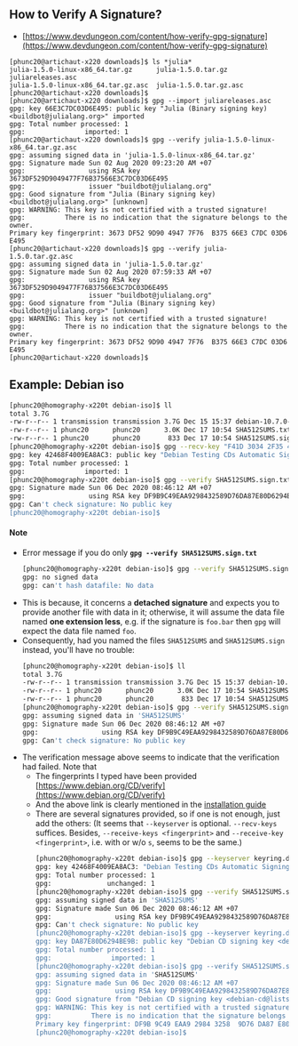 

## How to Verify A Signature?
- [https://www.devdungeon.com/content/how-verify-gpg-signature](https://www.devdungeon.com/content/how-verify-gpg-signature)


```
[phunc20@artichaut-x220 downloads]$ ls *julia*
julia-1.5.0-linux-x86_64.tar.gz      julia-1.5.0.tar.gz      juliareleases.asc
julia-1.5.0-linux-x86_64.tar.gz.asc  julia-1.5.0.tar.gz.asc
[phunc20@artichaut-x220 downloads]$
[phunc20@artichaut-x220 downloads]$ gpg --import juliareleases.asc
gpg: key 66E3C7DC03D6E495: public key "Julia (Binary signing key) <buildbot@julialang.org>" imported
gpg: Total number processed: 1
gpg:               imported: 1
[phunc20@artichaut-x220 downloads]$ gpg --verify julia-1.5.0-linux-x86_64.tar.gz.asc
gpg: assuming signed data in 'julia-1.5.0-linux-x86_64.tar.gz'
gpg: Signature made Sun 02 Aug 2020 09:23:20 AM +07
gpg:                using RSA key 3673DF529D9049477F76B37566E3C7DC03D6E495
gpg:                issuer "buildbot@julialang.org"
gpg: Good signature from "Julia (Binary signing key) <buildbot@julialang.org>" [unknown]
gpg: WARNING: This key is not certified with a trusted signature!
gpg:          There is no indication that the signature belongs to the owner.
Primary key fingerprint: 3673 DF52 9D90 4947 7F76  B375 66E3 C7DC 03D6 E495
[phunc20@artichaut-x220 downloads]$ gpg --verify julia-1.5.0.tar.gz.asc
gpg: assuming signed data in 'julia-1.5.0.tar.gz'
gpg: Signature made Sun 02 Aug 2020 07:59:33 AM +07
gpg:                using RSA key 3673DF529D9049477F76B37566E3C7DC03D6E495
gpg:                issuer "buildbot@julialang.org"
gpg: Good signature from "Julia (Binary signing key) <buildbot@julialang.org>" [unknown]
gpg: WARNING: This key is not certified with a trusted signature!
gpg:          There is no indication that the signature belongs to the owner.
Primary key fingerprint: 3673 DF52 9D90 4947 7F76  B375 66E3 C7DC 03D6 E495
[phunc20@artichaut-x220 downloads]$
```

## Example: Debian iso
```bash
[phunc20@homography-x220t debian-iso]$ ll
total 3.7G
-rw-r--r-- 1 transmission transmission 3.7G Dec 15 15:37 debian-10.7.0-amd64-DVD-1.iso
-rw-r--r-- 1 phunc20      phunc20      3.0K Dec 17 10:54 SHA512SUMS.txt
-rw-r--r-- 1 phunc20      phunc20       833 Dec 17 10:54 SHA512SUMS.sign.txt
[phunc20@homography-x220t debian-iso]$ gpg --recv-key "F41D 3034 2F35 4669 5F65  C669 4246 8F40 09EA 8AC3"
gpg: key 42468F4009EA8AC3: public key "Debian Testing CDs Automatic Signing Key <debian-cd@lists.debian.org>" imported
gpg: Total number processed: 1
gpg:               imported: 1
[phunc20@homography-x220t debian-iso]$ gpg --verify SHA512SUMS.sign.txt SHA512SUMS.txt
gpg: Signature made Sun 06 Dec 2020 08:46:12 AM +07
gpg:                using RSA key DF9B9C49EAA9298432589D76DA87E80D6294BE9B
gpg: Can't check signature: No public key
[phunc20@homography-x220t debian-iso]$
```

#### Note
- Error message if you do only **`gpg --verify SHA512SUMS.sign.txt`**
  ```bash
  [phunc20@homography-x220t debian-iso]$ gpg --verify SHA512SUMS.sign.txt
  gpg: no signed data
  gpg: can't hash datafile: No data
  ```
- This is because, it concerns a **detached signature** and expects you to provide another file with data in it; otherwise, it will assume the data file named **one extension less**, e.g. if the signature is `foo.bar` then `gpg` will expect the data file named `foo`.
- Consequently, had you named the files `SHA512SUMS` and `SHA512SUMS.sign` instead, you'll have no trouble:
  ```bash
  [phunc20@homography-x220t debian-iso]$ ll
  total 3.7G
  -rw-r--r-- 1 transmission transmission 3.7G Dec 15 15:37 debian-10.7.0-amd64-DVD-1.iso
  -rw-r--r-- 1 phunc20      phunc20      3.0K Dec 17 10:54 SHA512SUMS
  -rw-r--r-- 1 phunc20      phunc20       833 Dec 17 10:54 SHA512SUMS.sign
  [phunc20@homography-x220t debian-iso]$ gpg --verify SHA512SUMS.sign
  gpg: assuming signed data in 'SHA512SUMS'
  gpg: Signature made Sun 06 Dec 2020 08:46:12 AM +07
  gpg:                using RSA key DF9B9C49EAA9298432589D76DA87E80D6294BE9B
  gpg: Can't check signature: No public key
  ```
- The verification message above seems to indicate that the verification had failed. Note that
  - The fingerprints I typed have been provided [https://www.debian.org/CD/verify](https://www.debian.org/CD/verify)
  - And the above link is clearly mentioned in the [installation guide](https://cdimage.debian.org/debian-cd/current/amd64/bt-dvd/)
  - There are several signatures provided, so if one is not enough, just add the others: (It seems that `--keyserver` is optional. `--recv-keys` suffices. Besides, `--receive-keys <fingerprint>` and `--receive-key <fingerprint>`, i.e. with or w/o `s`, seems to be the same.)
    ```bash
    [phunc20@homography-x220t debian-iso]$ gpg --keyserver keyring.debian.org --recv-keys "F41D 3034 2F35 4669 5F65  C669 4246 8F40 09EA 8AC3"
    gpg: key 42468F4009EA8AC3: "Debian Testing CDs Automatic Signing Key <debian-cd@lists.debian.org>" not changed
    gpg: Total number processed: 1
    gpg:              unchanged: 1
    [phunc20@homography-x220t debian-iso]$ gpg --verify SHA512SUMS.sign
    gpg: assuming signed data in 'SHA512SUMS'
    gpg: Signature made Sun 06 Dec 2020 08:46:12 AM +07
    gpg:                using RSA key DF9B9C49EAA9298432589D76DA87E80D6294BE9B
    gpg: Can't check signature: No public key
    [phunc20@homography-x220t debian-iso]$ gpg --keyserver keyring.debian.org --recv-keys "DF9B 9C49 EAA9 2984 3258  9D76 DA87 E80D 6294 BE9B"
    gpg: key DA87E80D6294BE9B: public key "Debian CD signing key <debian-cd@lists.debian.org>" imported
    gpg: Total number processed: 1
    gpg:               imported: 1
    [phunc20@homography-x220t debian-iso]$ gpg --verify SHA512SUMS.sign
    gpg: assuming signed data in 'SHA512SUMS'
    gpg: Signature made Sun 06 Dec 2020 08:46:12 AM +07
    gpg:                using RSA key DF9B9C49EAA9298432589D76DA87E80D6294BE9B
    gpg: Good signature from "Debian CD signing key <debian-cd@lists.debian.org>" [unknown]
    gpg: WARNING: This key is not certified with a trusted signature!
    gpg:          There is no indication that the signature belongs to the owner.
    Primary key fingerprint: DF9B 9C49 EAA9 2984 3258  9D76 DA87 E80D 6294 BE9B
    [phunc20@homography-x220t debian-iso]$
    ```
